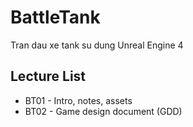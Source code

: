 # BattleTank
Tran dau xe tank su dung Unreal Engine 4

## Lecture List
* BT01 - Intro, notes, assets
* BT02 - Game design document (GDD)
